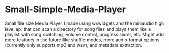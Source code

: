 # Small-Simple-Media-Player

Small file size Media Player I made using wxwidgets and the miniaudio high level api that can scan a directory for song files and plays them like a playlist with song switching, volume control, progress slider, etc. Might add more features in the future like shuffle modes, more audio format options (currently only supports mp3 and wav), and metadata extraction. 
